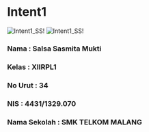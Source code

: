 # Intent1

![Intent1_SS!](https://salsasasmita.files.wordpress.com/2016/10/intent1_ss1.png)
![Intent1_SS!](https://salsasasmita.files.wordpress.com/2016/10/intent1_ss2.png)

### Nama : Salsa Sasmita Mukti
### Kelas : XIIRPL1
### No Urut : 34
### NIS : 4431/1329.070
### Nama Sekolah : SMK TELKOM MALANG
